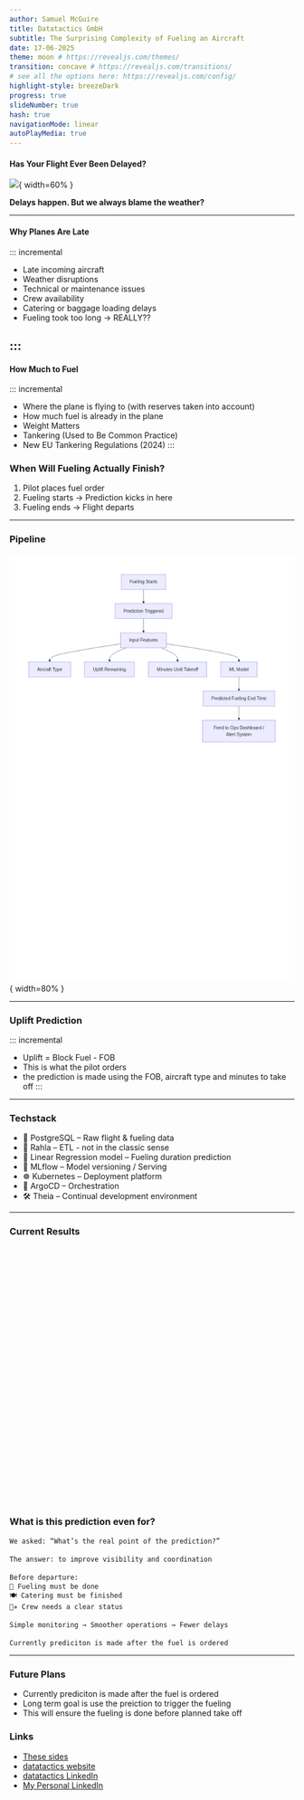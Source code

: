 ```yaml
---
author: Samuel McGuire 
title: Datatactics GmbH
subtitle: The Surprising Complexity of Fueling an Aircraft
date: 17-06-2025
theme: moon # https://revealjs.com/themes/
transition: concave # https://revealjs.com/transitions/
# see all the options here: https://revealjs.com/config/
highlight-style: breezeDark
progress: true
slideNumber: true
hash: true
navigationMode: linear
autoPlayMedia: true
---
```


#### Has Your Flight Ever Been Delayed?

![](assets/airport_delays.png){ width=60% }

**Delays happen. But we always blame the weather?**

---

#### Why Planes Are Late

::: incremental

- Late incoming aircraft
- Weather disruptions
- Technical or maintenance issues
- Crew availability
- Catering or baggage loading delays
- Fueling took too long  -> REALLY?? 

:::
--- 

#### How Much to Fuel

::: incremental
- Where the plane is flying to (with reserves taken into account)
- How much fuel is already in the plane
- Weight Matters
- Tankering (Used to Be Common Practice)
- New EU Tankering Regulations (2024)
:::


### When Will Fueling Actually Finish?

1. Pilot places fuel order  
2. Fueling starts → Prediction kicks in here  
3. Fueling ends → Flight departs  

---


### Pipeline

![](assets/prediction_flow.png){ width=80% }

---


### Uplift Prediction


::: incremental
- Uplift = Block Fuel - FOB 
- This is what the pilot orders
- the prediction is made using the FOB, aircraft type and minutes to take off
:::

---

### Techstack

- 🧱 PostgreSQL – Raw flight & fueling data
- 🔁 Rahla – ETL - not in the classic sense
- 🧠 Linear Regression model – Fueling duration prediction
- 🧪 MLflow – Model versioning / Serving
- ☸️ Kubernetes – Deployment platform
- 🔁 ArgoCD – Orchestration
- 🛠️ Theia – Continual development environment

---

### Current Results


<iframe scrolling="no" style="border:none;" seamless="seamless" data-src="assets/absolute_error_quantiles.html" height="450" width="100%"></iframe>

### What is this prediction even for?

    We asked: “What’s the real point of the prediction?”

    The answer: to improve visibility and coordination

    Before departure:
    🛫 Fueling must be done
    🍽 Catering must be finished
    👨‍✈️ Crew needs a clear status

    Simple monitoring → Smoother operations → Fewer delays

    Currently prediciton is made after the fuel is ordered
---

### Future Plans

- Currently prediciton is made after the fuel is ordered
- Long term goal is use the preiction to trigger the fueling
- This will ensure the fueling is done before planned take off


### Links

- [These sides](https://samueladamsmcguire.github.io)
- [datatactics website](https://www.datatactics.de/)
- [datatactics LinkedIn](https://www.linkedin.com/company/datatactics-gmbh)
- [My Personal LinkedIn](https://www.linkedin.com/in/samuel-mcguire/)



